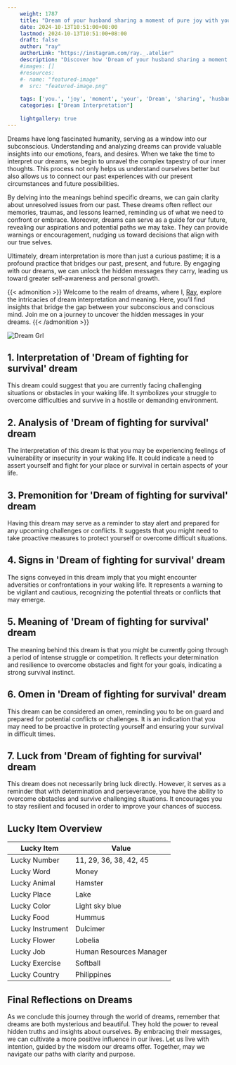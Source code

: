 ```yaml
---
    weight: 1787
    title: "Dream of your husband sharing a moment of pure joy with you."  # Assuming 'title' column exists
    date: 2024-10-13T10:51:00+08:00
    lastmod: 2024-10-13T10:51:00+08:00
    draft: false
    author: "ray"
    authorLink: "https://instagram.com/ray._.atelier"
    description: "Discover how 'Dream of your husband sharing a moment of pure joy with you.' can interpret your future and uncover its significant meanings in your life."
    #images: []
    #resources:
    #- name: "featured-image"
    #  src: "featured-image.png"
    
    tags: ['you.', 'joy', 'moment', 'your', 'Dream', 'sharing', 'husband', 'a', 'pure', 'of', 'with']
    categories: ["Dream Interpretation"]
    
    lightgallery: true
---
```

    
Dreams have long fascinated humanity, serving as a window into our subconscious. Understanding and analyzing dreams can provide valuable insights into our emotions, fears, and desires. When we take the time to interpret our dreams, we begin to unravel the complex tapestry of our inner thoughts. This process not only helps us understand ourselves better but also allows us to connect our past experiences with our present circumstances and future possibilities.

By delving into the meanings behind specific dreams, we can gain clarity about unresolved issues from our past. These dreams often reflect our memories, traumas, and lessons learned, reminding us of what we need to confront or embrace. Moreover, dreams can serve as a guide for our future, revealing our aspirations and potential paths we may take. They can provide warnings or encouragement, nudging us toward decisions that align with our true selves.

Ultimately, dream interpretation is more than just a curious pastime; it is a profound practice that bridges our past, present, and future. By engaging with our dreams, we can unlock the hidden messages they carry, leading us toward greater self-awareness and personal growth.

{{< admonition >}}
Welcome to the realm of dreams, where I, [Ray](https://instagram.com/ray._.atelier), explore the intricacies of dream interpretation and meaning. Here, you’ll find insights that bridge the gap between your subconscious and conscious mind. Join me on a journey to uncover the hidden messages in your dreams.
{{< /admonition >}}

![Dream Grl](https://cdn.pixabay.com/photo/2017/11/02/03/35/gothic-2910057_1280.jpg "Dream Grl")

## 1. Interpretation of 'Dream of fighting for survival' dream
 This dream could suggest that you are currently facing challenging situations or obstacles in your waking life. It symbolizes your struggle to overcome difficulties and survive in a hostile or demanding environment.

## 2. Analysis of 'Dream of fighting for survival' dream
 The interpretation of this dream is that you may be experiencing feelings of vulnerability or insecurity in your waking life. It could indicate a need to assert yourself and fight for your place or survival in certain aspects of your life.

## 3. Premonition for 'Dream of fighting for survival' dream
 Having this dream may serve as a reminder to stay alert and prepared for any upcoming challenges or conflicts. It suggests that you might need to take proactive measures to protect yourself or overcome difficult situations.

## 4. Signs in 'Dream of fighting for survival' dream
 The signs conveyed in this dream imply that you might encounter adversities or confrontations in your waking life. It represents a warning to be vigilant and cautious, recognizing the potential threats or conflicts that may emerge.

## 5. Meaning of 'Dream of fighting for survival' dream
 The meaning behind this dream is that you might be currently going through a period of intense struggle or competition. It reflects your determination and resilience to overcome obstacles and fight for your goals, indicating a strong survival instinct.

## 6. Omen in 'Dream of fighting for survival' dream
 This dream can be considered an omen, reminding you to be on guard and prepared for potential conflicts or challenges. It is an indication that you may need to be proactive in protecting yourself and ensuring your survival in difficult times.

## 7. Luck from 'Dream of fighting for survival' dream
 This dream does not necessarily bring luck directly. However, it serves as a reminder that with determination and perseverance, you have the ability to overcome obstacles and survive challenging situations. It encourages you to stay resilient and focused in order to improve your chances of success.

## Lucky Item Overview
| Lucky Item          | Value              |
|---------------|--------------------|
| Lucky Number        | 11, 29, 36, 38, 42, 45  |
| Lucky Word          | Money |
| Lucky Animal        | Hamster |
| Lucky Place         | Lake     |
| Lucky Color         | Light sky blue     |
| Lucky Food          | Hummus      |
| Lucky Instrument    | Dulcimer |
| Lucky Flower        | Lobelia    |
| Lucky Job           | Human Resources Manager       |
| Lucky Exercise      | Softball  |
| Lucky Country       | Philippines    |


##  Final Reflections on Dreams

As we conclude this journey through the world of dreams, remember that dreams are both mysterious and beautiful. They hold the power to reveal hidden truths and insights about ourselves. By embracing their messages, we can cultivate a more positive influence in our lives. Let us live with intention, guided by the wisdom our dreams offer. Together, may we navigate our paths with clarity and purpose.

